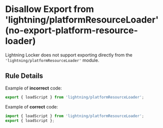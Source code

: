 # Disallow Export from 'lightning/platformResourceLoader' (no-export-platform-resource-loader)

Lightning Locker does not support exporting directly from the
`'lightning/platformResourceLoader'` module.

## Rule Details

Example of **incorrect** code:

```js
export { loadScript } from 'lightning/platformResourceLoader';
```

Example of **correct** code:

```js
import { loadScript } from 'lightning/platformResourceLoader';
export { loadScript };
```
